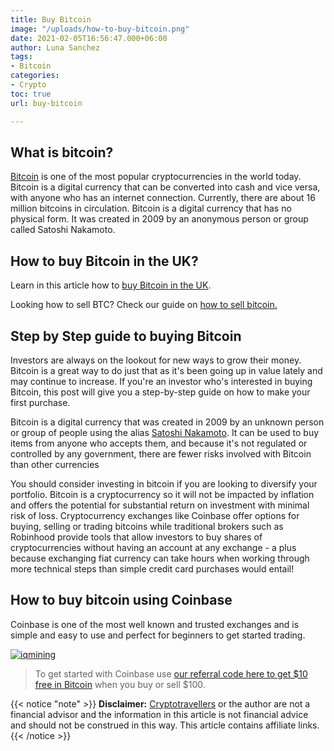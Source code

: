 ```yaml
---
title: Buy Bitcoin
image: "/uploads/how-to-buy-bitcoin.png"
date: 2021-02-05T16:56:47.000+06:00
author: Luna Sanchez
tags:
- Bitcoin
categories:
- Crypto
toc: true
url: buy-bitcoin

---
```

## What is bitcoin?

[Bitcoin](/buy-bitcoin) is one of the most popular cryptocurrencies in the world today. Bitcoin is a digital currency that can be converted into cash and vice versa, with anyone who has an internet connection. Currently, there are about 16 million bitcoins in circulation.  Bitcoin is a digital currency that has no physical form. It was created in 2009 by an anonymous person or group called Satoshi Nakamoto.

## How to buy Bitcoin in the UK?

Learn in this article how to [buy Bitcoin in the UK](/how-to-buy-bitcoin-uk).

Looking how to sell BTC? Check our guide on [how to sell bitcoin.](/sell-bitcoin-uk)

## Step by Step guide to buying Bitcoin

Investors are always on the lookout for new ways to grow their money. Bitcoin is a great way to do just that as it's been going up in value lately and may continue to increase. If you're an investor who's interested in buying Bitcoin, this post will give you a step-by-step guide on how to make your first purchase.

Bitcoin is a digital currency that was created in 2009 by an unknown person or group of people using the alias [Satoshi Nakamoto](https://en.wikipedia.org/wiki/Satoshi_Nakamoto). It can be used to buy items from anyone who accepts them, and because it's not regulated or controlled by any government, there are fewer risks involved with Bitcoin than other currencies

You should consider investing in bitcoin if you are looking to diversify your portfolio. Bitcoin is a cryptocurrency so it will not be impacted by inflation and offers the potential for substantial return on investment with minimal risk of loss. Cryptocurrency exchanges like Coinbase offer options for buying, selling or trading bitcoins while traditional brokers such as Robinhood provide tools that allow investors to buy shares of cryptocurrencies without having an account at any exchange - a plus because exchanging fiat currency can take hours when working through more technical steps than simple credit card purchases would entail!

## How to buy bitcoin using Coinbase

Coinbase is one of the most well known and trusted exchanges and is simple and easy to use and perfect for beginners to get started trading.

[![iqmining](/uploads/iqmining_728x90_3-3_3-years.gif)](https://cryptotravellers.com/link/iqmining)

> To get started with Coinbase use [our referral code here to get $10 free in Bitcoin](https://cryptotravellers.com/link/coinbase) when you buy or sell $100.

{{< notice "note" >}} **Disclaimer:** [Cryptotravellers](https://cryptotravellers.com) or the author are not a financial advisor and the information in this article is not financial advice and should not be construed in this way.  This article contains affiliate links. {{< /notice >}}